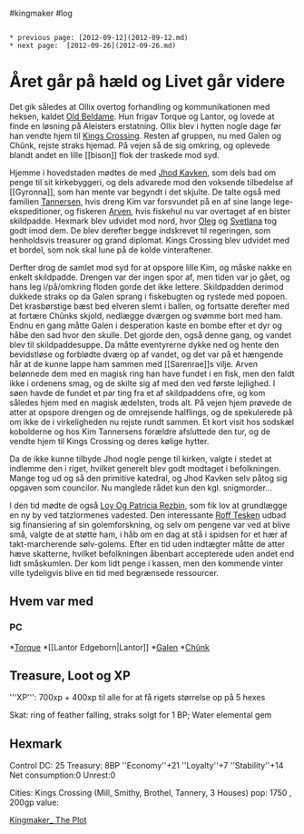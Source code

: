 #kingmaker #log

```ad-info

* previous page: [2012-09-12](2012-09-12.md)
* next page:  [2012-09-26](2012-09-26.md) 
```

# Året går på hæld og Livet går videre   
 
Det gik således at Ollix overtog forhandling og kommunikationen med heksen, kaldet [Old Beldame](Old%20Beldame.md). Hun frigav Torque og Lantor, og lovede at finde en løsning på Aleisters erstatning. Ollix blev i hytten nogle dage før han vendte hjem til [Kings Crossing](Kings%20Crossing.md). Resten af gruppen, nu med Galen og Chûnk, rejste straks hjemad. På vejen så de sig omkring, og oplevede blandt andet en lille [[bison]] flok der traskede mod syd.
Hjemme i hovedstaden mødtes de med [Jhod Kavken](Jhod%20Kavken.md), som dels bad om penge til sit kirkebyggeri, og dels advarede mod den voksende tilbedelse af [[Gyronna]], som han mente var begyndt i det skjulte. De talte også med familien [Tannersen](Tannersen.md), hvis dreng Kim var forsvundet på en af sine lange lege-ekspeditioner, og fiskeren [Arven](Arven.md), hvis fiskehul nu var overtaget af en bister skildpadde. Hexmark blev udvidet mod nord, hvor [Oleg](Oleg%20Leventon.md) og [Svetlana](Svetlana.md) tog godt imod dem. De blev derefter begge indskrevet til regeringen, som henholdsvis treasurer og grand diplomat. Kings Crossing blev udvidet med et bordel, som nok skal lune på de kolde vinteraftener. 
Derfter drog de samlet mod syd for at opspore lille Kim, og måske nakke en enkelt skildpadde. Drengen var der ingen spor af, men tiden var jo gået, og hans leg i/på/omkring floden gorde det ikke lettere. Skildpadden derimod dukkede straks op da Galen sprang i fiskebugten og rystede med popoen. Det krasbørstige bæst bed elveren slemt i ballen, og fortsatte derefter med at fortære Chûnks skjold, nedlægge dværgen og svømme bort med ham. Endnu en gang måtte Galen i desperation kaste en bombe efter et dyr og håbe den sad hvor den skulle. Det gjorde den, også denne gang, og vandet blev til skildpaddesuppe. Da måtte eventyrerne dykke ned og hente den bevidstløse og forblødte dværg op af vandet, og det var på et hængende hår at de kunne lappe ham sammen med [[Sarenrae]]s vilje. Arven belønnede dem med en magisk ring han have fundet i en fisk, men den faldt ikke i ordenens smag, og de skilte sig af med den ved første lejlighed. I søen havde de fundet et par ting fra et af skildpaddens ofre, og kom således hjem med en magisk ædelsten, trods alt. På vejen hjem prøvede de atter at opspore drengen og de omrejsende halflings, og de spekulerede på om ikke de i virkeligheden nu rejste rundt sammen. Et kort visit hos sodskæl kobolderne og hos Kim Tannersens forældre afsluttede den tur, og de vendte hjem til Kings Crossing og deres kølige hytter. 
Da de ikke kunne tilbyde Jhod nogle penge til kirken, valgte i stedet at indlemme den i riget, hvilket generelt blev godt modtaget i befolkningen. Mange tog ud og så den primitive katedral, og Jhod Kavken selv påtog sig opgaven som councilor. Nu manglede rådet kun den kgl. snigmorder...
I den tid mødte de også [Loy Og Patricia Rezbin](Loy%20Og%20Patricia%20Rezbin.md), som fik lov at grundlægge en ny by ved tatzlormenes vadested. Den interessante [Roff Tesken](Roff%20Tesken.md) udbad sig finansiering af sin golemforskning, og selv om pengene var ved at blive små, valgte de at støtte ham, i håb om en dag at stå i spidsen for et hær af takt-marcherende sølv-golems. Efter en tid uden indtægter måtte de atter hæve skatterne, hvilket befolkningen åbenbart accepterede uden andet end lidt småskumlen. Der kom lidt penge i kassen, men den kommende vinter ville tydeligvis blive en tid med begrænsede ressourcer.
## Hvem var med 
### PC 
 
*[Torque](Torque%20Firebrand.md)
*[[Lantor Edgeborn|Lantor]]
*[Galen](Galen%20Jabir.md) 
*[Chûnk](Chûnk%20Van%20Der%20Hamer.md)
## Treasure, Loot og XP 
'''XP''': 700xp + 400xp til alle for at få rigets størrelse op på 5 hexes
Skat: 
ring of feather falling, straks solgt for 1 BP; Water elemental gem
 
## Hexmark 
Control DC: 25    Treasury: 8BP 
         ''Economy''+21  ''Loyalty''+7  ''Stability''+14 
         Net consumption:0           Unrest:0
Cities:
Kings Crossing (Mill, Smithy, Brothel, Tannery, 3 Houses) pop: 1750 , 200gp value:
[Kingmaker_ The Plot](Kingmaker_%20The%20Plot.md)
